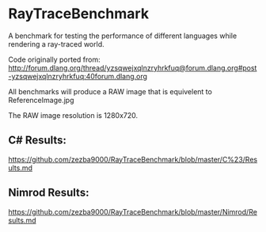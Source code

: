 RayTraceBenchmark
=================

A benchmark for testing the performance of different languages while rendering a ray-traced world.

Code originally ported from: http://forum.dlang.org/thread/yzsqwejxqlnzryhrkfuq@forum.dlang.org#post-yzsqwejxqlnzryhrkfuq:40forum.dlang.org


All benchmarks will produce a RAW image that is equivelent to ReferenceImage.jpg

The RAW image resolution is 1280x720.

C# Results:
---
https://github.com/zezba9000/RayTraceBenchmark/blob/master/C%23/Results.md

Nimrod Results:
---
https://github.com/zezba9000/RayTraceBenchmark/blob/master/Nimrod/Results.md
